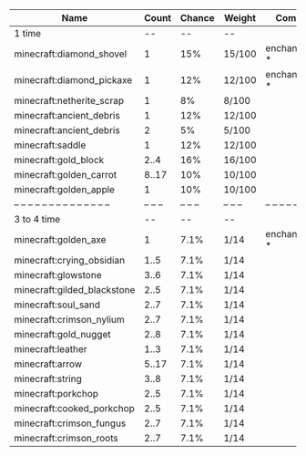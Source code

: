 | Name                        | Count | Chance | Weight | Comment         |
| --------------------------- | ----- | ------ | ------ | --------------- |
| 1 time                      |    -- |     -- |     -- |                 |
| minecraft:diamond_shovel    |     1 |    15% | 15/100 | enchantments: * |
| minecraft:diamond_pickaxe   |     1 |    12% | 12/100 | enchantments: * |
| minecraft:netherite_scrap   |     1 |     8% |  8/100 |                 |
| minecraft:ancient_debris    |     1 |    12% | 12/100 |                 |
| minecraft:ancient_debris    |     2 |     5% |  5/100 |                 |
| minecraft:saddle            |     1 |    12% | 12/100 |                 |
| minecraft:gold_block        |  2..4 |    16% | 16/100 |                 |
| minecraft:golden_carrot     | 8..17 |    10% | 10/100 |                 |
| minecraft:golden_apple      |     1 |    10% | 10/100 |                 |
| – – – – – – – – – – – – – – | – – – | – – –  | – – –  | – – – – – – – – |
| 3 to 4 time                 |    -- |     -- |     -- |                 |
| minecraft:golden_axe        |     1 |   7.1% |   1/14 | enchantments: * |
| minecraft:crying_obsidian   |  1..5 |   7.1% |   1/14 |                 |
| minecraft:glowstone         |  3..6 |   7.1% |   1/14 |                 |
| minecraft:gilded_blackstone |  2..5 |   7.1% |   1/14 |                 |
| minecraft:soul_sand         |  2..7 |   7.1% |   1/14 |                 |
| minecraft:crimson_nylium    |  2..7 |   7.1% |   1/14 |                 |
| minecraft:gold_nugget       |  2..8 |   7.1% |   1/14 |                 |
| minecraft:leather           |  1..3 |   7.1% |   1/14 |                 |
| minecraft:arrow             | 5..17 |   7.1% |   1/14 |                 |
| minecraft:string            |  3..8 |   7.1% |   1/14 |                 |
| minecraft:porkchop          |  2..5 |   7.1% |   1/14 |                 |
| minecraft:cooked_porkchop   |  2..5 |   7.1% |   1/14 |                 |
| minecraft:crimson_fungus    |  2..7 |   7.1% |   1/14 |                 |
| minecraft:crimson_roots     |  2..7 |   7.1% |   1/14 |                 |
